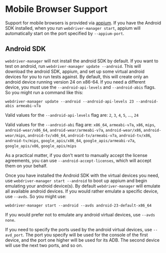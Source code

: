Mobile Browser Support
======================

Support for mobile browsers is provided via [appium](https://github.com/appium/appium).  If you
have the Android SDK installed, when you run `webdriver-manager start`, appium will automatically
start on the port specified by `--appium-port`.


Android SDK
-----------

`webdriver-manager` will not install the android SDK by default.  If you want to test on android,
run `webdriver-manager update --android`.  This will download the android SDK, appium, and set up
some virtual android devices for you to run tests against.  By default, this will create only an
android device running version 24 on x86-64.  If you need a different device, you must use the
`--android-api-levels` and `--android-abis` flags.  So you might run a command like this:

```
webdriver-manager update --android --android-api-levels 23 --android-abis armeabi-v7a
```

Valid values for the `--android-api-levels` flag are: `2`, `3`, `4`, `5`, ..., `24`

Valid values for the `--android-abi` flag are: `x86_64`, `armeabi-v7a`, `x86`, `mips`,
    `android-wear/x86_64`, `android-wear/armeabi-v7a`, `android-wear/x86`, `android-wear/mips`,
    `android-tv/x86_64`, `android-tv/armeabi-v7a`, `android-tv/x86`, `android-tv/mips`,
    `google_apis/x86_64`, `google_apis/armeabi-v7a`, `google_apis/x86`, `google_apis/mips`
 

As a practical matter, if you don't want to manually accept the license agreements, you can use
`--android-accept-licenses`, which will accept them on your behalf.

Once you have installed the Android SDK with the virtual devices you need, use
`webdriver-manager start --android` to boot up appium and begin emulating your android device(s).
By default `webdriver-manager` will emulate all available android devices.  If you would rather
emulate a specific device, use `--avds`.  So you might use:

```
webdriver-manager start --android --avds android-23-default-x86_64
```

If you would prefer not to emulate any android virtual devices, use `--avds none`.

If you need to specify the ports used by the android virtual devices, use `--avd_port`.  The port
you specify will be used for the console of the first device, and the port one higher will be used
for its ADB.  The second device will use the next two ports, and so on.
